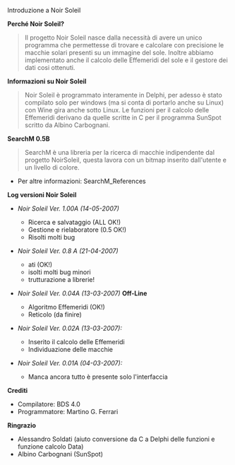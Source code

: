 Introduzione a Noir Soleil

**Perché Noir Soleil?**
> Il progetto Noir Soleil nasce dalla necessità di avere un unico programma che permettesse di trovare e calcolare con precisione le macchie solari presenti su un immagine del sole.  Inoltre abbiamo implementato anche il calcolo delle Effemeridi del sole e il gestore dei dati cosi ottenuti.


**Informazioni su Noir Soleil**
> Noir Soleil è programmato interamente in Delphi, per adesso è stato compilato solo per windows (ma si conta di portarlo anche su Linux) con Wine gira anche sotto Linux.
> Le funzioni per il calcolo delle Effemeridi derivano da quelle scritte in C per il programma SunSpot scritto da Albino Carbognani.

**SearchM 0.5B**
> SearchM è una libreria per la ricerca di macchie indipendente dal progetto NoirSoleil, questa lavora con un bitmap inserito dall'utente e un livello di colore.
  * Per altre informazioni: SearchM\_References

**Log versioni Noir Soleil**
  * _Noir Soleil Ver. 1.00A  (14-05-2007)_
    * Ricerca e salvataggio (ALL OK!)
    * Gestione e rielaboratore (0.5 OK!)
    * Risolti molti bug

  * _Noir Soleil Ver. 0.8 A  (21-04-2007)_
    * ati (OK!)
    * isolti molti bug minori
    * trutturazione a librerie!

  * _Noir Soleil Ver. 0.04A  (13-03-2007)_ **Off-Line**
    * Algoritmo Effemeridi (OK!)
    * Reticolo (da finire)

  * _Noir Soleil Ver. 0.02A (13-03-2007):_
    * Inserito il calcolo delle Effemeridi
    * Individuazione delle macchie

  * _Noir Soleil Ver. 0.01A (04-03-2007):_
    * Manca ancora tutto è presente solo l'interfaccia

**Crediti**
  * Compilatore: BDS 4.0
  * Programmatore: Martino G. Ferrari

**Ringrazio**
  * Alessandro Soldati (aiuto conversione da C a Delphi delle funzioni e funzione calcolo Data)
  * Albino Carbognani (SunSpot)